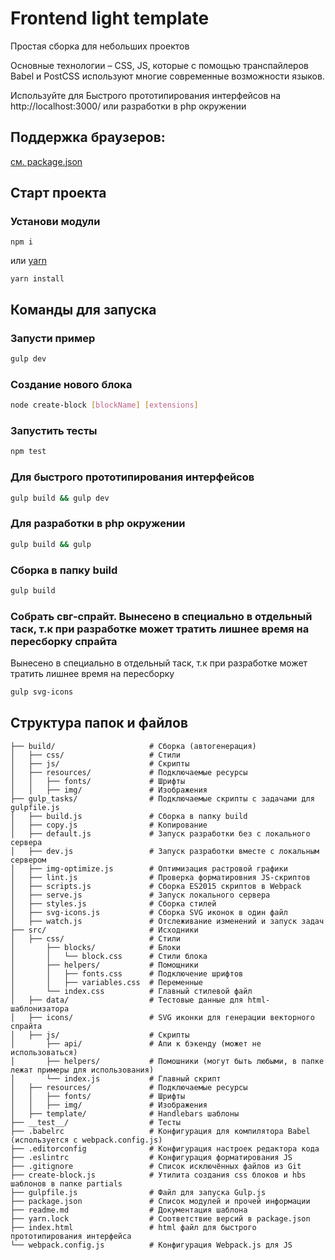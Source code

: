 # Frontend light template

Простая сборка для небольших проектов

Основные технологии – CSS, JS, которые с помощью транспайлеров Babel и PostCSS используют многие современные возможности языков.

Используйте для Быстрого прототипирования интерфейсов на http://localhost:3000/ или разработки в php окружении

## Поддержка браузеров:

[см. package.json](https://gitlab.com/Cybersphere/frontend-template/blob/master/package.json)

## Старт проекта

### Установи модули

```
npm i
```

или  [yarn](https://github.com/yarnpkg/yarn)

```
yarn install
```

## Команды для запуска

### Запусти пример

```bash
gulp dev
```

### Создание нового блока

```bash
node create-block [blockName] [extensions]
```

### Запустить тесты

```bash
npm test
```

### Для быстрого прототипирования интерфейсов

```bash
gulp build && gulp dev
```

### Для разработки в php окружении

```bash
gulp build && gulp
```

### Сборка в папку build

```bash
gulp build
```

### Собрать свг-спрайт. Вынесено в специально в отдельный таск, т.к при разработке может тратить лишнее время на пересборку спрайта

Вынесено в специально в отдельный таск, т.к при разработке может тратить лишнее время на пересборку

```bash
gulp svg-icons
```

## Структура папок и файлов
```
├── build/                     # Сборка (автогенерация)
│   ├── css/                   # Стили
│   ├── js/                    # Скрипты
│   ├── resources/             # Подключаемые ресурсы
│   │   ├── fonts/             # Шрифты
│   │   ├── img/               # Изображения
├── gulp_tasks/                # Подключаемые скрипты с задачами для gulpfile.js
│   ├── build.js               # Сборка в папку build
│   ├── copy.js                # Копирование
│   ├── default.js             # Запуск разработки без с локального сервера
│   ├── dev.js                 # Запуск разработки вместе с локальным сервером
│   ├── img-optimize.js        # Оптимизация растровой графики
│   ├── lint.js                # Проверка форматировния JS-скриптов
│   ├── scripts.js             # Сборка ES2015 скриптов в Webpack
│   ├── serve.js               # Запуск локального сервера
│   ├── styles.js              # Сборка стилей
│   ├── svg-icons.js           # Сборка SVG иконок в один файл
│   ├── watch.js               # Отслеживание изменений и запуск задач
├── src/                       # Исходники
│   ├── css/                   # Стили
│       ├── blocks/            # Блоки
│       │   └── block.css      # Стили блока
│       ├── helpers/           # Помощники
│       │   ├── fonts.css      # Подключение шрифтов
│       │   ├── variables.css  # Переменные
│       └── index.css          # Главный стилевой файл
│   ├── data/                  # Тестовые данные для html-шаблонизатора
│   ├── icons/                 # SVG иконки для генерации векторного спрайта
│   ├── js/                    # Скрипты
│       ├── api/               # Апи к бэкенду (может не использоваться)
│       ├── helpers/           # Помошники (могут быть любыми, в папке лежат примеры для использования)
│       └── index.js           # Главный скрипт
│   ├── resources/             # Подключаемые ресурсы
│   │   ├── fonts/             # Шрифты
│   │   ├── img/               # Изображения
│   ├── template/              # Handlebars шаблоны
├── __test__/                  # Тесты
├── .babelrc                   # Конфигурация для компилятора Babel (используется с webpack.config.js)
├── .editorconfig              # Конфигурация настроек редактора кода
├── .eslintrc                  # Конфигурация форматирования JS
├── .gitignore                 # Список исключённых файлов из Git
├── create-block.js            # Утилита создания css блоков и hbs шаблонов в папке partials
├── gulpfile.js                # Файл для запуска Gulp.js
├── package.json               # Список модулей и прочей информации
├── readme.md                  # Документация шаблона
├── yarn.lock                  # Соответствие версий в package.json
├── index.html                 # html файл для быстрого прототипирования интерфейса
└── webpack.config.js          # Конфигурация Webpack.js для JS
```
